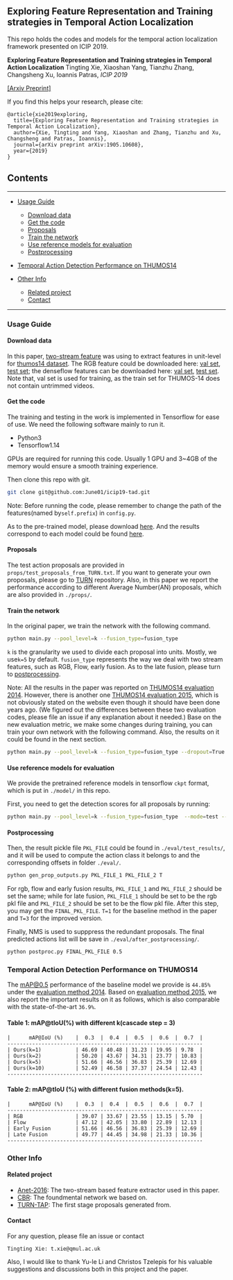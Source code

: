 ## Exploring Feature Representation and Training strategies in Temporal Action Localization

This repo holds the codes and models for the temporal action localization framework presented on ICIP 2019.

**Exploring Feature Representation and Training strategies in Temporal Action Localization**
Tingting Xie, Xiaoshan Yang, Tianzhu Zhang, Changsheng Xu, Ioannis Patras, *ICIP 2019*

[[Arxiv Preprint]](https://arxiv.org/abs/1905.10608)

If you find this helps your research, please cite:
```
@article{xie2019exploring,
  title={Exploring Feature Representation and Training strategies in Temporal Action Localization},
  author={Xie, Tingting and Yang, Xiaoshan and Zhang, Tianzhu and Xu, Changsheng and Patras, Ioannis},
  journal={arXiv preprint arXiv:1905.10608},
  year={2019}
}
```
## Contents
---

* [Usage Guide](#usage-guide)
	* [Download data](#download-data)
	* [Get the code](#get-the-code)
	* [Proposals](#proposals)
	* [Train the network](#train-the-network)
	* [Use reference models for evaluation](#use-reference-models-for-evaluation)
	* [Postprocessing](#postprocessing)

* [Temporal Action Detection Performance on THUMOS14](#temporal-action-detection-performance-on-thumos14)

* [Other Info](#other_info)
	* [Related project](#related-project)
	* [Contact](#contact)

---

### Usage Guide

#### Download data

In this paper, [two-stream feature][anet-2016] was using to extract features in unit-level for [thumos14 dataset][thumos14]. The RGB feature could be downloaded here: [val set](https://drive.google.com/file/d/180YUoPvyaF2Z_T9KMKINLdDQCZEg60Jb/view?usp=sharing), [test set](https://drive.google.com/file/d/1x9Q78AZiAGqx4XB2zO3SEKp1htsATlnU/view?usp=sharing); the denseflow features can be downloaded here: [val set](https://drive.google.com/file/d/1-6dmY_Uy-H19HxvfK_wUFQCYHmlPzwFx/view?usp=sharing), [test set](https://drive.google.com/file/d/1Qm9lIJQFm5s6hDSB_2k1tj8q2tnabflJ/view?usp=sharing). Note that, val set is used for training, as the train set for THUMOS-14 does not contain untrimmed videos.

#### Get the code

The training and testing in the work is implemented in Tensorflow for ease of use. We need the following software mainly to run it.

- Python3
- Tensorflow1.14

GPUs are required for running this code. Usually 1 GPU and 3~4GB of the memory would ensure a smooth training experience.

Then clone this repo with git.

```bash
git clone git@github.com:June01/icip19-tad.git
```

Note: Before running the code, please remember to change the path of the features(named by```self.prefix```) in ```config.py```.

As to the pre-trained model, please download [here](https://drive.google.com/drive/folders/1YCk8hAJsssofapnnjxWzeIPJ3cawJWiL?usp=sharing). And the results correspond to each model could be found [here](https://drive.google.com/open?id=15p5N6A6uvUUQp1jtlnuW421g_EdvnaHg).

#### Proposals

The test action proposals are provided in ```props/test_proposals_from_TURN.txt```. If you want to generate your own proposals, please go to [TURN][turn] repository. Also, in this paper we report the performance according to different Average Number(AN) proposals, which are also provided in ```./props/```.

#### Train the network

In the original paper, we train the network with the following command.

```bash
python main.py --pool_level=k --fusion_type=fusion_type
```

```k``` is the granularity we used to divide each proposal into units. Mostly, we use```k=5``` by default. ```fusion_type``` represents the way we deal with two stream features, such as RGB, Flow, early fusion. As to the late fusion, please turn to [postprocessing](#postprocessing).

Note: All the results in the paper was reported on [THUMOS14 evaluation 2014][eval2014]. However, there is another one [THUMOS14 evaluation 2015][eval2015], which is not obviously stated on the website even though it should have been done years ago. (We figured out the differences between these two evaluation codes, please file an issue if any explanation about it needed.) Base on the new evaluation metric, we make some changes during training, you can train your own network with the following command. Also, the results on it could be found in the next section.

```bash
python main.py --pool_level=k --fusion_type=fusion_type --dropout=True --opm_type='adam_wd' --l1_loss=True
```

#### Use reference models for evaluation

We provide the pretrained reference models in tensorflow ```ckpt``` format, which is put in ```./model/``` in this repo.

First, you need to get the detection scores for all proposals by running:

```bash
python main.py --pool_level=k --fusion_type=fusion_type  --mode=test --cas_step=3 --test_model_path=MODEL_PATH
```

#### Postprocessing

Then, the result pickle file ```PKL_FILE``` could be found in ```./eval/test_results/```, and it will be used to compute the action class it belongs to and the corresponding offsets in folder ```./eval/```.

```bash
python gen_prop_outputs.py PKL_FILE_1 PKL_FILE_2 T
```
For rgb, flow and early fusion results, ```PKL_FILE_1``` and ```PKL_FILE_2``` should be set the same; while for late fusion, ```PKL_FILE_1``` should be set to be the rgb pkl file and ```PKL_FILE_2``` should be set to be the flow pkl file. After this step, you may get the ```FINAL_PKL_FILE```. ```T=1``` for the baseline method in the paper and ```T=3``` for the improved version.

Finally, NMS is used to supppress the redundant proposals. The final predicted actions list will be save in ```./eval/after_postprocessing/```.

```bash
python postproc.py FINAL_PKL_FILE 0.5
```

### Temporal Action Detection Performance on THUMOS14

The mAP@0.5 performance of the baseline model we provide is ```44.85%``` under the [evaluation method 2014][eval2014]. Based on [evaluation method 2015][eval2015], we also report the important results on it as follows, which is also comparable with the state-of-the-art ```36.9%```.

#### Table 1: mAP@tIoU(%) with different k(cascade step = 3)

```
|      mAP@IoU (%)    |  0.3  |  0.4  |  0.5  |  0.6  |  0.7  |
---------------------------------------------------------------
| Ours(k=1)           | 46.69 | 40.48 | 31.23 | 19.95 | 9.78  |
| Ours(k=2)           | 50.20 | 43.67 | 34.31 | 23.77 | 10.83 |
| Ours(k=5)           | 51.66 | 46.56 | 36.83 | 25.39 | 12.69 |
| Ours(k=10)          | 52.49 | 46.58 | 37.37 | 24.54 | 12.43 |
---------------------------------------------------------------
```

#### Table 2: mAP@tIoU (%) with different fusion methods(k=5).
```
|      mAP@IoU (%)    |  0.3  |  0.4  |  0.5  |  0.6  |  0.7  |
---------------------------------------------------------------
| RGB                 | 39.07 | 33.67 | 23.55 | 13.15 | 5.70  |
| Flow                | 47.12 | 42.05 | 33.80 | 22.89 | 12.13 |
| Early Fusion        | 51.66 | 46.56 | 36.83 | 25.39 | 12.69 |
| Late Fusion         | 49.77 | 44.45 | 34.98 | 21.33 | 10.36 |
---------------------------------------------------------------
```
### Other Info

#### Related project
- [Anet-2016][anet-2016]: The two-stream based feature extractor used in this paper.
- [CBR][cbr]: The foundmental network we based on.
- [TURN-TAP][turn]: The first stage proposals generated from.


#### Contact

For any question, please file an issue or contact

```
Tingting Xie: t.xie@qmul.ac.uk
```

Also, I would like to thank Yu-le Li and Christos Tzelepis for his valuable suggestions and discussions both in this project and the paper.

[anet-2016]: https://github.com/yjxiong/anet2016-cuhk
[cbr]: https://github.com/jiyanggao/CBR
[turn]: https://github.com/jiyanggao/TURN-TAP
[thumos14]: https://www.crcv.ucf.edu/THUMOS14/home.html
[eval2014]: https://www.crcv.ucf.edu/THUMOS14/THUMOS14_Evaluation.pdf
[eval2015]: https://storage.googleapis.com/www.thumos.info/thumos15_zips/THUMOS14_evalkit_20150930.zip